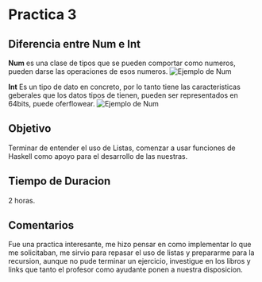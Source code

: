 # **Practica 3**

## **Diferencia entre Num e Int**
**Num** es una clase de tipos que se pueden comportar
como numeros, pueden darse las operaciones de esos
numeros.
<image src="/Imagenes/captura.jpg" alt="Ejemplo de Num">

**Int** Es un tipo de dato en concreto, por lo tanto
tiene las caracteristicas geberales que los datos tipos
de tienen, pueden ser representados en 64bits, puede
oferflowear.
<image src="/Imagenes/captura2.jpg" alt="Ejemplo de Num">

## **Objetivo**
Terminar de entender el uso de Listas, comenzar a usar
funciones de Haskell como apoyo para el desarrollo de las nuestras.

## **Tiempo de Duracion**
2 horas.

## **Comentarios**
Fue una practica interesante, me hizo pensar en como
implementar lo que me solicitaban, me sirvio para repasar
el uso de listas y prepararme para la recursion, aunque
no pude terminar un ejercicio, investigue en los libros
y links que tanto el profesor como ayudante ponen a nuestra
disposicion.